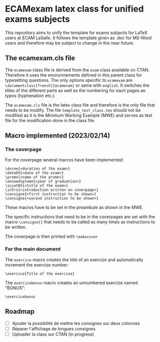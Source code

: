 # ECAMexam latex class for unified exams subjects

This repository aims to unify the template for exams subjects for LaTeX users at ECAM LaSalle. It follows the template given as .doc for MS-Word users and therefore may be subject to change in the near future.

## The ecamexam.cls file

The `ecamexam` class file is derived from the `exam` class available on CTAN. Therefore it uses the environnements defined in this parent class for typesetting questions. The only options specific to `ecamexam` are ``\documentclass[french]{ecamexam}`` or same with `english`. It switches the titles of the different parts as well as the numbering for each pages an typos (hyphenation etc.).

The `ecamexam.cls` file is the latex class file and therefore is the only file that needs to be modify. The file `template_test_class.tex` should not be modified as it is the Minimum Working Example (MWE) and serves as test file for the modification done in the class file.

## Macro implemented (2023/02/14)

### The coverpage
For the coverpage several macros have been implemented:

```\UE{<name of the UE>}
\duree{<duration of the exam>}
\dateDS{<date of the exam>}
\promo{<name of the promo>}
\anneediplome{<year of graduation>}
\sujetDS{<title of the exam>}
\intro{<introduction written on coverpage>}
\consigne{<first instruction to be shown>}
\consigne{<second instruction to be shown>}
```

These macros have to be set in the preambule as shown in the MWE.

The specific instructions that need to be in the coverpages are set with the macro `\consigne{}` that needs to be called as many times as instructions to be written.

The coverpage is then printed with `\makecover`

### For the main document
The `exercice` macro creates the title of an exercize and automatically increment the exercize number:

``\exercice{Title of the exercize}``

The `exercicebonus` macro creates an unnumbered exercize named "BONUS":

``\exercicebonus``

## Roadmap

- [ ] Ajouter la possibilité de mettre les consignes sur deux colonnes
- [ ] Réparer l'affichage de longues consignes
- [ ] Uploader la class sur CTAN (in progress)
